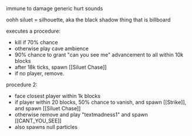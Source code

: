 immune to damage
generic hurt sounds

oohh siluet = silhouette, aka the black shadow thing that is billboard

executes a procedure:
- kill if 70% chance
- otherwise play cave ambience
- 90% chance to grant "can you see me" advancement to all within 10k blocks
- after 18k ticks, spawn [[Siluet Chase]]
- if no player, remove.

procedure 2:
- face closest player within 1k blocks
- if player within 20 blocks, 50% chance to vanish, and spawn [[Strike]], and spawn [[Siluet Chase]]
- otherwise remove and play "textmadness1" and spawn [[CANT_YOU_SEE]]
- also spawns null particles